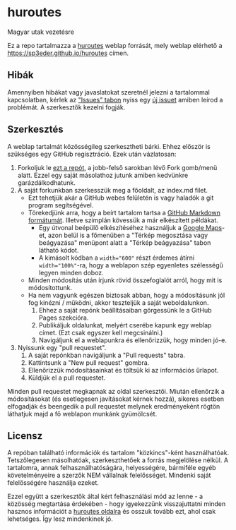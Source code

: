 # huroutes
Magyar utak vezetésre

Ez a repo tartalmazza a [huroutes](https://sp3eder.github.io/huroutes) weblap forrását, mely weblap elérhető a https://sp3eder.github.io/huroutes címen.

## Hibák

Amennyiben hibákat vagy javaslatokat szeretnél jelezni a tartalommal kapcsolatban, kérlek az ["Issues" tabon](https://github.com/Sp3EdeR/huroutes/issues) nyiss egy [új issuet](https://github.com/Sp3EdeR/huroutes/issues/new) amiben leírod a problémát. A szerkesztők kezelni fogják.

## Szerkesztés

A weblap tartalmát közösségileg szerkesztheti bárki. Ehhez először is szükséges egy GitHub regisztráció. Ezek után vázlatosan:

1. Forkoljuk le [ezt a repót](https://github.com/Sp3EdeR/huroutes), a jobb-felső sarokban lévő Fork gomb/menü alatt. Ezzel egy saját másolathoz jutunk amiben kedvünkre garázdálkodhatunk.
2. A saját forkunkban szerkesszük meg a főoldalt, az index.md filet.
	* Ezt tehetjük akár a GitHub webes felületén is vagy haladók a git program segítségével.
	* Törekedjünk arra, hogy a beírt tartalom tartsa a [GitHub Markdown formátumát](https://guides.github.com/features/mastering-markdown). Illetve szimplán kövessük a már elkészített példákat.
		* Egy útvonal beépülő elkészítéséhez használjuk a [Google Maps](https://www.google.com/maps)-et, azon belül is a főmenüben a "Térkép megosztása vagy beágyazása" menüpont alatt a "Térkép beágyazása" tabon látható kódot.
		* A kimásolt kódban a `width="600"` részt érdemes átírni `width="100%"`-ra, hogy a weblapon szép egyenletes szélességű legyen minden doboz.
	* Minden módosítás után írjunk rövid összefoglalót arról, hogy mit is módosítottunk.
	* Ha nem vagyunk egészen biztosak abban, hogy a módosításunk jól fog kinézni / működni, akkor teszteljük a saját weboldalunkon.
		1. Ehhez a saját repónk beállításaiban görgessünk le a GitHub Pages szekcióra.
		2. Publikáljuk oldalunkat, melyért cserébe kapunk egy weblap címet. (Ezt csak egyszer kell megcsinálni.)
		3. Navigáljunk el a weblapunkra és ellenőrizzük, hogy minden jó-e.
3. Nyissunk egy "pull requestet".
	1. A saját repónkban navigáljunk a "Pull requests" tabra.
	2. Kattintsunk a "New pull request" gombra.
	3. Ellenőrizzük módosításainkat és töltsük ki az információs űrlapot.
	4. Küldjük el a pull requestet.
	
Minden pull requestet megkapnak az oldal szerkesztői. Miután ellenőrzik a módosításokat (és esetlegesen javításokat kérnek hozzá), sikeres esetben elfogadják és beengedik a pull requestet melynek eredményeként rögtön láthatjuk majd a fő weblapon munkánk gyümölcsét.

## Licensz

A repóban található információk és tartalom "közkincs"-ként használhatóak. Tetszőlegesen másolhatóak, szerkeszthetőek a forrás megjelölése nélkül. A tartalomra, annak felhasználhatóságára, helyességére, bármiféle egyéb követelményeire a szerzők NEM vállalnak felelősséget. Mindenki saját felelősségére használja ezeket.

Ezzel együtt a szerkesztők által kért felhasználási mód az lenne - a közösség megtartása érdekében - hogy igyekezzünk visszajuttatni minden hasznos információt a [huroutes oldalra](https://sp3eder.github.io/huroutes) és osszuk tovább ezt, ahol csak lehetséges. Így lesz mindenkinek jó.

